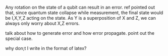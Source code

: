 Any rotation on the state of a qubit can result in an error. ref pointed out that, since quantum state collapse while measurement, the final state would be I,X,Y,Z acting on the state. As Y is a superposition of X and Z, we can always only worry about X,Z errors.

talk about how to generate error and how error propagate.
point out the special case.

why don;t I write in the format of latex?

